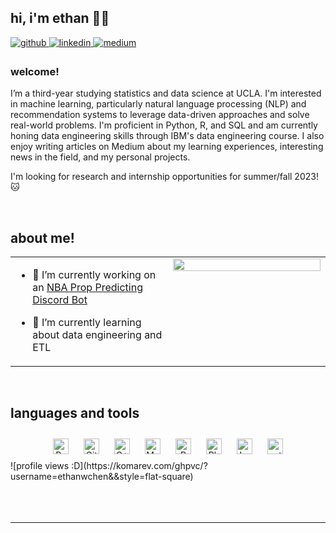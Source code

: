 ## hi, i'm ethan 🧑‍💻  
  

<a href="https://github.com/https://github.com/ethanwchen" target="_blank">
<img src=https://img.shields.io/badge/github-%2324292e.svg?&style=for-the-badge&logo=github&logoColor=white alt=github style="margin-bottom: 5px;" />
</a>
<a href="https://linkedin.com/in/ethanwchen" target="_blank">
<img src=https://img.shields.io/badge/linkedin-%231E77B5.svg?&style=for-the-badge&logo=linkedin&logoColor=white alt=linkedin style="margin-bottom: 5px;" />
</a>
<a href="https://medium.com/https://medium.com/@ethanwchen" target="_blank">
<img src=https://img.shields.io/badge/medium-%23292929.svg?&style=for-the-badge&logo=medium&logoColor=white alt=medium style="margin-bottom: 5px;" />
</a>  
  



### welcome!  
I’m a third-year studying statistics and data science at UCLA. I'm interested in machine learning, particularly natural language processing (NLP) and recommendation systems to leverage data-driven approaches and solve real-world problems. I'm proficient in Python, R, and SQL and am currently honing data engineering skills through IBM's data engineering course. I also enjoy writing articles on Medium about my learning experiences, interesting news in the field, and my personal projects.

I'm looking for research and internship opportunities for summer/fall 2023! 🐱  
  

<br/>  


## about me!  
<table><tr><td valign="top" width="50%">

- 🔭 I’m currently working on an [NBA Prop Predicting Discord Bot](https://github.com/ethanwchen/nba-prop-farmer)  
  

- 🌱 I’m currently learning about data engineering and ETL  


</td><td valign="top" width="50%">

<div align="right"><img src="https://github-readme-stats.vercel.app/api?username=ethanwchen&show_icons=true&count_private=true&hide_border=true" align="right" style="width: 100%" /></div>

</td></tr></table>  

<br/>  


## languages and tools
<div align="center">  
<a href="https://www.python.org/" target="_blank"><img style="margin: 10px" src="https://profilinator.rishav.dev/skills-assets/python-original.svg" alt="Python" height="25" /></a>  
<a href="https://github.com/" target="_blank"><img style="margin: 10px" src="https://profilinator.rishav.dev/skills-assets/git-scm-icon.svg" alt="Git" height="25" /></a>  
<a href="https://www.cplusplus.com/" target="_blank"><img style="margin: 10px" src="https://profilinator.rishav.dev/skills-assets/cplusplus-original.svg" alt="C++" height="25" /></a>  
<a href="https://www.mysql.com/" target="_blank"><img style="margin: 10px" src="https://profilinator.rishav.dev/skills-assets/mysql-original-wordmark.svg" alt="MySQL" height="25" /></a>  
<a href="https://www.r-project.org/" target="_blank"><img style="margin: 10px" src="https://profilinator.rishav.dev/skills-assets/r.svg" alt="R" height="25" /></a>  
<a href="https://www.adobe.com/in/products/photoshop.html" target="_blank"><img style="margin: 10px" src="https://profilinator.rishav.dev/skills-assets/photoshop-plain.svg" alt="Photoshop" height="25" /></a>  
<a href="https://www.latex-project.org/" target="_blank"><img style="margin: 10px" src="https://profilinator.rishav.dev/skills-assets/latex.png" alt="LaTeX" height="25" /></a>  
<a href="https://pytorch.org/" target="_blank"><img style="margin: 10px" src="https://profilinator.rishav.dev/skills-assets/pytorch-icon.svg" alt="pytorch" height="25" /></a>  
</div>  
![profile views :D](https://komarev.com/ghpvc/?username=ethanwchen&&style=flat-square)  
<br/>  

  

<br/>  
  

<br/>  


<br />

----
